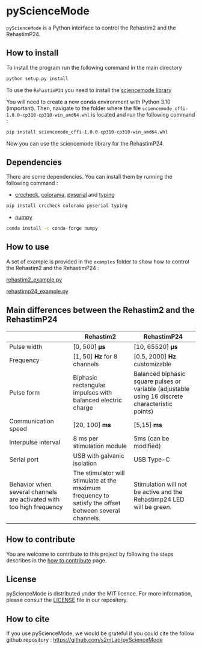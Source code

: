# pyScienceMode
`pyScienceMode` is a Python interface to control the Rehastim2 and the RehastimP24. 

## How to install
To install the program run the following command in the main directory 

```bash
python setup.py install
```
To use the `RehastimP24` you need to install the [sciencemode library](.\sciencemode_cffi-1.0.0-cp310-cp310-win_amd64.whl)


You will need to create a new conda environment with Python 3.10 (important).
Then, navigate to the folder where the file `sciencemode_cffi-1.0.0-cp310-cp310-win_amd64.whl` is located 
and run the following command :
```bash
pip install sciencemode_cffi-1.0.0-cp310-cp310-win_amd64.whl
```
Now you can use the sciencemode library for the RehastimP24.

## Dependencies
There are some dependencies. You can install them by running the following command :

- [crccheck](https://pypi.org/project/crccheck/), [colorama](https://pypi.org/project/colorama/), [pyserial](https://pypi.org/project/pyserial/) and [typing](https://pypi.org/project/typing/)
```bash
pip install crccheck colorama pyserial typing
```
- [numpy](https://anaconda.org/conda-forge/numpy)
```bash
conda install -c conda-forge numpy
```


## How to use
A set of example is provided in the `examples` folder to show how to control the Rehastim2 and the RehastimP24 :

[rehastim2_example.py](https://github.com/s2mLab/pyScienceMode/blob/a98becb49be6120482d7a6936d8f03b6574e5eae/examples/rehastim2_example.py) 

[rehastimp24_example.py](https://github.com/s2mLab/pyScienceMode/blob/a98becb49be6120482d7a6936d8f03b6574e5eae/examples/rehastimp24_example.py) 

## Main differences between the Rehastim2 and the RehastimP24

|                                                                      | Rehastim2                                                                                              | RehastimP24                                                                                      |
|----------------------------------------------------------------------|--------------------------------------------------------------------------------------------------------|--------------------------------------------------------------------------------------------------|
| Pulse width                                                          | [0, 500] **μs**                                                                                        | [10, 65520] **μs**                                                                               |
| Frequency                                                            | [1, 50] **Hz** for 8 channels                                                                          | [0.5, 2000] **Hz** customizable                                                                  | 
| Pulse form                                                           | Biphasic rectangular impulses with balanced electric charge                                            | Balanced biphasic square pulses or variable (adjustable using 16 discrete characteristic points) |
| Communication speed                                                  | [20, 100] **ms**                                                                                       | [5,15] **ms**                                                                                    | 
| Interpulse interval                                                  | 8 ms per stimulation module                                                                            | 5ms (can be modified)                                                                            | 
| Serial port                                                          | USB with galvanic isolation                                                                            | USB Type-C                                                                                       |
| Behavior when several channels are activated with too high frequency | The stimulator will stimulate at the maximum frequency to satisfy the offset between several channels. | Stimulation will not be active and the Rehastimp24 LED will be green.                            |

## How to contribute
You are welcome to contribute to this project by following the steps describes in the 
[how to contribute](Docs/contributing.rst) page.

## License
pyScienceMode is distributed under the MIT licence. For more information, please consult the [LICENSE](./LICENSE) file in our repository.

## How to cite
If you use pyScienceMode, we would be grateful if you could cite the follow github repository : https://github.com/s2mLab/pyScienceMode

